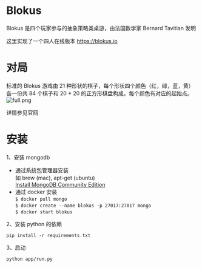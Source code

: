 # Blokus

Blokus 是四个玩家参与的抽象策略类桌游，由法国数学家 Bernard Tavitian 发明

这里实现了一个四人在线版本 https://blokus.io

# 对局

标准的 Blokus 游戏由 21 种形状的棋子，每个形状四个颜色（红，绿，蓝，黄）各一份共 84 个棋子和 20 * 20 的正方形棋盘构成。每个颜色有对应的起始点。![full.png](https://i.loli.net/2018/03/22/5ab3905782df0.png)

详情参见官网

# 安装

1、安装 mongodb

* 通过系统包管理器安装  
如 brew (mac), apt-get (ubuntu)  
[Install MongoDB Community Edition](https://docs.mongodb.com/manual/administration/install-community/)  
* 通过 docker 安装  
`$ docker pull mongo`  
`$ docker create --name blokus -p 27017:27017 mongo`  
`$ docker start blokus`  

2、安装 python 的依赖

`pip install -r requirements.txt`

3、启动

`python app/run.py`
